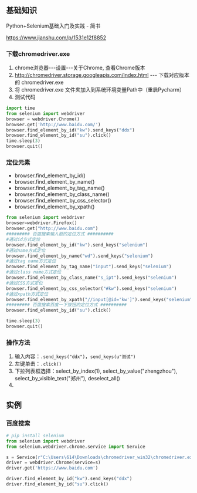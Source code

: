 ## 基础知识

Python+Selenium基础入门及实践 - 简书

https://www.jianshu.com/p/1531e12f8852

### 下载chromedriver.exe

1. chrome浏览器---设置---关于Chrome, 查看Chrome版本
2. http://chromedriver.storage.googleapis.com/index.html --- 下载对应版本的 chromedriver.exe
3. 将 chromedriver.exe 文件夹加入到系统环境变量Path中（重启Pycharm）
4. 测试代码

```python
import time
from selenium import webdriver
browser = webdriver.Chrome()
browser.get('http://www.baidu.com/')
browser.find_element_by_id("kw").send_keys("ddx")
browser.find_element_by_id("su").click()
time.sleep(3)
browser.quit()
```

### 定位元素

- browser.find_element_by_id()
- browser.find_element_by_name()
- browser.find_element_by_tag_name()
- browser.find_element_by_class_name()
- browser.find_element_by_css_selector()
- browser.find_element_by_xpath()

```python
from selenium import webdriver
browser=webdriver.Firefox()
browser.get("http://www.baidu.com")
######### 百度搜索输入框的定位方式 ##########
#通过id方式定位
browser.find_element_by_id("kw").send_keys("selenium")
#通过name方式定位
browser.find_element_by_name("wd").send_keys("selenium")
#通过tag name方式定位
browser.find_element_by_tag_name("input").send_keys("selenium")
#通过class name方式定位
browser.find_element_by_class_name("s_ipt").send_keys("selenium")
#通过CSS方式定位
browser.find_element_by_css_selector("#kw").send_keys("selenium")
#通过xpath方式定位
browser.find_element_by_xpath("//input[@id='kw']").send_keys("selenium")
######### 百度搜索百度一下按钮的定位方式 ##########
browser.find_element_by_id("su").click()

time.sleep(3)
browser.quit()
```

### 操作方法

1. 输入内容：`.send_keys("ddx")`，`send_keys(u"测试")`
2. 左键单击：`.click()`
3. 下拉列表框选择：select_by_index(1), select_by_value("zhengzhou"), select_by_visible_text("郑州"), deselect_all()
4. 

## 实例

### 百度搜索

```python
# pip install selenium
from selenium import webdriver
from selenium.webdriver.chrome.service import Service

s = Service(r"C:\Users\614\Downloads\chromedriver_win32\chromedriver.exe")
driver = webdriver.Chrome(service=s)
driver.get('https://www.baidu.com')

driver.find_element_by_id("kw").send_keys("ddx")
driver.find_element_by_id("su").click()
```





## 